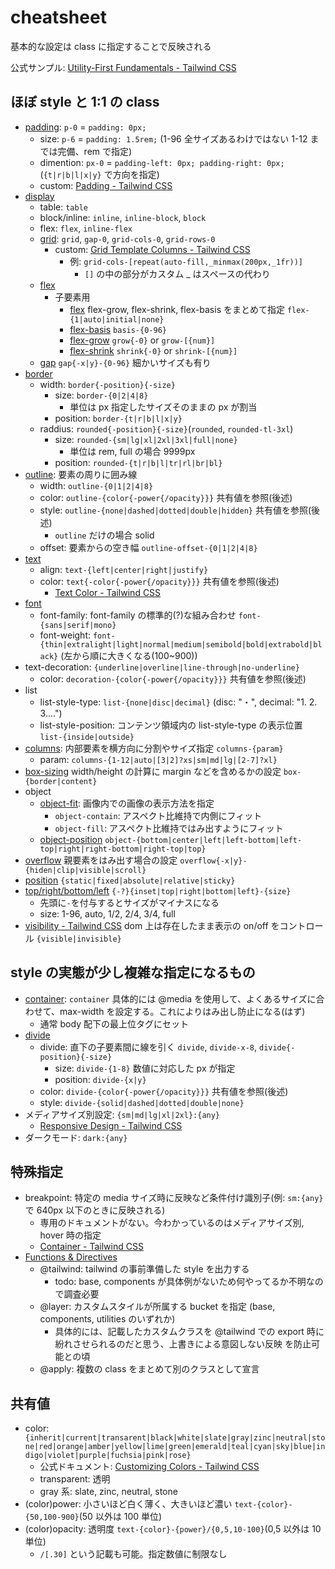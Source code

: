 # cheatsheet

基本的な設定は class に指定することで反映される

公式サンプル: [Utility\-First Fundamentals \- Tailwind CSS](https://tailwindcss.com/docs/utility-first)

## ほぼ style と 1:1 の class

- [padding](https://tailwindcss.com/docs/padding): `p-0` = `padding: 0px;`
  - size: `p-6` = `padding: 1.5rem;` (1-96 全サイズあるわけではない 1-12 までは完備、rem で指定)
  - dimention: `px-0` = `padding-left: 0px; padding-right: 0px;` (`{t|r|b|l|x|y}` で方向を指定)
  - custom: [Padding \- Tailwind CSS](https://tailwindcss.com/docs/padding#customizing-your-theme)
- [display](https://tailwindcss.com/docs/display#flex)
  - table: `table`
  - block/inline: `inline`, `inline-block`, `block`
  - flex: `flex`, `inline-flex`
  - [grid](https://tailwindcss.com/docs/grid-template-columns): `grid`, `gap-0`, `grid-cols-0`, `grid-rows-0`
    - custom: [Grid Template Columns \- Tailwind CSS](https://tailwindcss.com/docs/grid-template-columns#customizing-your-theme)
      - 例: `grid-cols-[repeat(auto-fill,_minmax(200px,_1fr))]`
        - `[]` の中の部分がカスタム \_ はスペースの代わり
  - [flex](https://tailwindcss.com/docs/flex)
    - 子要素用
      - [flex](https://tailwindcss.com/docs/flex) flex-grow, flex-shrink, flex-basis をまとめて指定 `flex-{1|auto|initial|none}`
      - [flex-basis](https://tailwindcss.com/docs/flex-basis) `basis-{0-96}`
      - [flex-grow](https://tailwindcss.com/docs/flex-grow) `grow{-0}` or `grow-[{num}]`
      - [flex-shrink](https://tailwindcss.com/docs/flex-shrink) `shrink{-0}` or `shrink-[{num}]`
  - [gap](https://tailwindcss.com/docs/gap) `gap{-x|y}-{0-96}` 細かいサイズも有り
- [border](https://tailwindcss.com/docs/border-radius)
  - width: `border{-position}{-size}`
    - size: `border-{0|2|4|8}`
      - 単位は px 指定したサイズそのままの px が割当
    - position: `border-{t|r|b|l|x|y}`
  - raddius: `rounded{-position}{-size}`(`rounded`, `rounded-tl-3xl`)
    - size: `rounded-{sm|lg|xl|2xl|3xl|full|none}`
      - 単位は rem, full の場合 9999px
    - position: `rounded-{t|r|b|l|tr|rl|br|bl}`
- [outline](https://tailwindcss.com/docs/outline-width): 要素の周りに囲み線
  - width: `outline-{0|1|2|4|8}`
  - color: `outline-{color{-power{/opacity}}}` 共有値を参照(後述)
  - style: `outline-{none|dashed|dotted|double|hidden}` 共有値を参照(後述)
    - `outline` だけの場合 solid
  - offset: 要素からの空き幅 `outline-offset-{0|1|2|4|8}`
- [text](https://tailwindcss.com/docs/text-align)
  - align: `text-{left|center|right|justify}`
  - color: `text{-color{-power{/opacity}}}` 共有値を参照(後述)
    - [Text Color \- Tailwind CSS](https://tailwindcss.com/docs/text-color)
- [font](https://tailwindcss.com/docs/font-family)
  - font-family: font-family の標準的(?)な組み合わせ `font-{sans|serif|mono}`
  - font-weight: `font-{thin|extralight|light|normal|medium|semibold|bold|extrabold|black}` (左から順に大きくなる(100~900))
- text-decoration: `{underline|overline|line-through|no-underline}`
  - color: `decoration-{color{-power{/opacity}}}` 共有値を参照(後述)
- list
  - list-style-type: `list-{none|disc|decimal}` (disc: "・", decimal: "1. 2. 3....")
  - list-style-position: コンテンツ領域内の list-style-type の表示位置 `list-{inside|outside}`
- [columns](https://tailwindcss.com/docs/columns): 内部要素を横方向に分割やサイズ指定 `columns-{param}`
  - param: `columns-{1-12|auto|[3|2]?xs|sm|md|lg|[2-7]?xl}`
- [box-sizing](https://tailwindcss.com/docs/box-sizing) width/height の計算に margin などを含めるかの設定 `box-{border|content}`
- object
  - [object-fit](https://tailwindcss.com/docs/object-fit): 画像内での画像の表示方法を指定
    - `object-contain`: アスペクト比維持で内側にフィット
    - `object-fill`: アスペクト比維持ではみ出すようにフィット
  - [object-position](https://tailwindcss.com/docs/object-position) `object-{bottom|center|left|left-bottom|left-top|right|right-bottom|right-top|top}`
- [overflow](https://tailwindcss.com/docs/overflow) 親要素をはみ出す場合の設定 `overflow{-x|y}-{hiden|clip|visible|scroll}`
- [position](https://tailwindcss.com/docs/position) `{static|fixed|absolute|relative|sticky}`
- [top/right/bottom/left](https://tailwindcss.com/docs/top-right-bottom-left) `{-?}{inset|top|right|bottom|left}-{size}`
  - 先頭に`-`を付与するとサイズがマイナスになる
  - size: 1-96, auto, 1/2, 2/4, 3/4, full
- [visibility \- Tailwind CSS](https://tailwindcss.com/docs/visibility) dom 上は存在したまま表示の on/off をコントロール `{visible|invisible}`

## style の実態が少し複雑な指定になるもの

- [container](https://tailwindcss.com/docs/container): `container` 具体的には @media を使用して、よくあるサイズに合わせて、max-width を設定する。これによりはみ出し防止になる(はず)
  - 通常 body 配下の最上位タグにセット
- [divide](https://tailwindcss.com/docs/divide-width)
  - divide: 直下の子要素間に線を引く `divide`, `divide-x-8`, `divide{-position}{-size}`
    - size: `divide-{1-8}` 数値に対応した px が指定
    - position: `divide-{x|y}`
  - color: `divide-{color{-power{/opacity}}}` 共有値を参照(後述)
  - style: `divide-{solid|dashed|dotted|double|none}`
- メディアサイズ別設定: `{sm|md|lg|xl|2xl}:{any}`
  - [Responsive Design \- Tailwind CSS](https://tailwindcss.com/docs/responsive-design)
- ダークモード: `dark:{any}`

## 特殊指定

- breakpoint: 特定の media サイズ時に反映など条件付け識別子(例: `sm:{any}` で 640px 以下のときに反映される)
  - 専用のドキュメントがない。今わかっているのはメディアサイズ別, hover 時の指定
  - [Container \- Tailwind CSS](https://tailwindcss.com/docs/container)
- [Functions & Directives](https://tailwindcss.com/docs/functions-and-directives)
  - @tailwind: tailwind の事前準備した style を出力する
    - todo: base, components が具体例がないため何やってるか不明なので調査必要
  - @layer: カスタムスタイルが所属する bucket を指定 (base, components, utilities のいずれか)
    - 具体的には、記載したカスタムクラスを @tailwind での export 時に紛れさせられるのだと思う、上書きによる意図しない反映 を防止可能との頃
  - @apply: 複数の class をまとめて別のクラスとして宣言

## 共有値

- color: `{inherit|current|transarent|black|white|slate|gray|zinc|neutral|stone|red|orange|amber|yellow|lime|green|emerald|teal|cyan|sky|blue|indigo|violet|purple|fuchsia|pink|rose}`
  - 公式ドキュメント: [Customizing Colors \- Tailwind CSS](https://tailwindcss.com/docs/customizing-colors)
  - transparent: 透明
  - gray 系: slate, zinc, neutral, stone
- (color)power: 小さいほど白く薄く、大きいほど濃い `text-{color}-{50,100-900}`(50 以外は 100 単位)
- (color)opacity: 透明度 `text-{color}-{power}/{0,5,10-100}`(0,5 以外は 10 単位)
  - `/[.30]` という記載も可能。指定数値に制限なし
